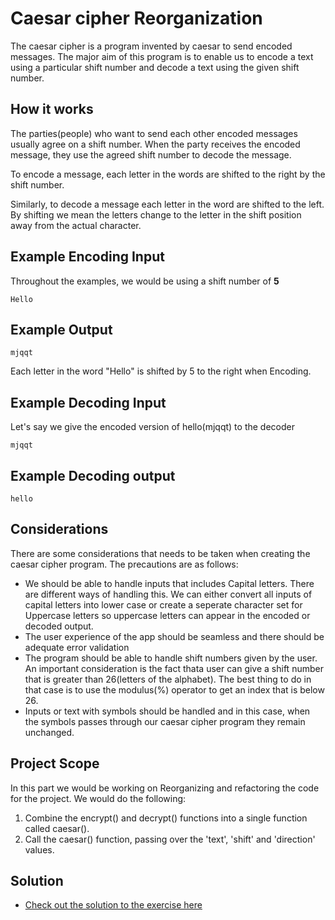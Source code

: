 # Caesar cipher Reorganization

The caesar cipher is a program invented by caesar to send encoded messages. The major aim of this program is to enable us to encode a text using a particular shift number and decode a text using the given shift number.

## How it works

The parties(people) who want to send each other encoded messages usually agree on a shift number. When the party receives the encoded message, they use the agreed shift number to decode the message.

To encode a message, each letter in the words are shifted to the right by the shift number.

Similarly, to decode a message each letter in the word are shifted to the left. By shifting we mean the letters change to the letter in the shift position away from the actual character.

## Example Encoding Input

Throughout the examples, we would be using a shift number of **5**

```
Hello
```

## Example Output

```
mjqqt
```

Each letter in the word "Hello" is shifted by 5 to the right when Encoding.

## Example Decoding Input

Let's say we give the encoded version of hello(mjqqt) to the decoder

```
mjqqt
```

## Example Decoding output

```
hello
```

## Considerations

There are some considerations that needs to be taken when creating the caesar cipher program. The precautions are as follows:

- We should be able to handle inputs that includes Capital letters. There are different ways of handling this. We can either convert all inputs of capital letters into lower case or create a seperate character set for Uppercase letters so uppercase letters can appear in the encoded or decoded output.
- The user experience of the app should be seamless and there should be adequate error validation
- The program should be able to handle shift numbers given by the user. An important consideration is the fact thata user can give a shift number that is greater than 26(letters of the alphabet). The best thing to do in that case is to use the modulus(%) operator to get an index that is below 26.
- Inputs or text with symbols should be handled and in this case, when the symbols passes through our caesar cipher program they remain unchanged.

## Project Scope

In this part we would be working on Reorganizing and refactoring the code for the project. We would do the following:

1. Combine the encrypt() and decrypt() functions into a single function called caesar().
2. Call the caesar() function, passing over the 'text', 'shift' and 'direction' values.

## Solution

- [Check out the solution to the exercise here](./04_caesar-cipher-reorganization.py)
